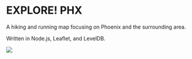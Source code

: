 EXPLORE! PHX
============
A hiking and running map focusing on Phoenix and the surrounding area.

Written in Node.js, Leaflet, and LevelDB.

<img src="https://travis-ci.org/accraze/explorePHX.svg?branch=master"/>
